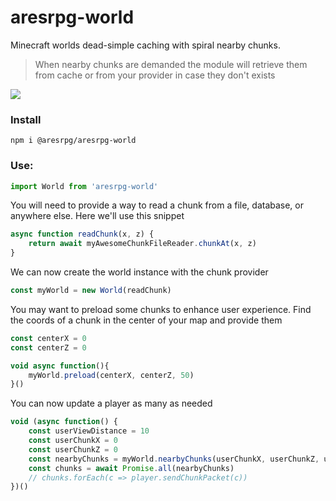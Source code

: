 # aresrpg-world

Minecraft worlds dead-simple caching with spiral nearby chunks.

> When nearby chunks are demanded the module will retrieve them from cache or from your provider in case they don't exists

![](https://i.imgur.com/DAAZ2Hp.png)

### Install

`npm i @aresrpg/aresrpg-world`

### Use:

```js
import World from 'aresrpg-world'
```

You will need to provide a way to read a chunk from a file, database, or anywhere else.
Here we'll use this snippet

```js
async function readChunk(x, z) {
	return await myAwesomeChunkFileReader.chunkAt(x, z)
}
```
We can now create the world instance with the chunk provider

```js
const myWorld = new World(readChunk)
```

You may want to preload some chunks to enhance user experience. Find the coords of a chunk in the center
of your map and provide them

```js
const centerX = 0
const centerZ = 0

void async function(){
	myWorld.preload(centerX, centerZ, 50)
}()
```

You can now update a player as many as needed

```js
void (async function() {
	const userViewDistance = 10
	const userChunkX = 0
	const userChunkZ = 0
	const nearbyChunks = myWorld.nearbyChunks(userChunkX, userChunkZ, userViewDistance)
	const chunks = await Promise.all(nearbyChunks)
	// chunks.forEach(c => player.sendChunkPacket(c))
})()
```
